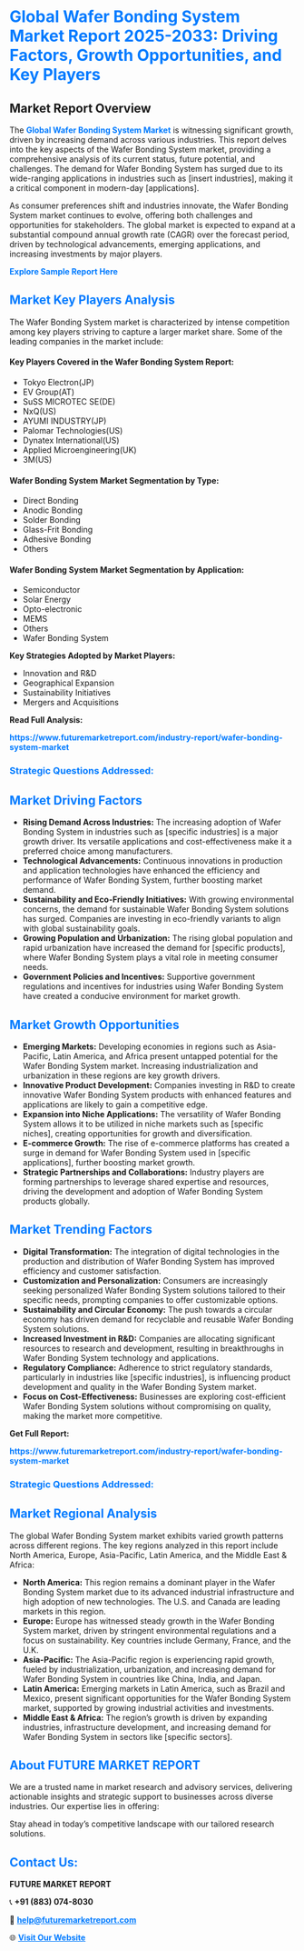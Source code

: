 <h1 style="color: #007BFF;">Global Wafer Bonding System Market Report 2025-2033: Driving Factors, Growth Opportunities, and Key Players</h1>

<section id="overview">
<h2>Market Report Overview</h2>
<p>The <a href="https://www.futuremarketreport.com/industry-report/wafer-bonding-system-market" style="color: #007BFF; text-decoration: none;"><strong>Global Wafer Bonding System Market</strong></a> is witnessing significant growth, driven by increasing demand across various industries. This report delves into the key aspects of the Wafer Bonding System market, providing a comprehensive analysis of its current status, future potential, and challenges. The demand for Wafer Bonding System has surged due to its wide-ranging applications in industries such as [insert industries], making it a critical component in modern-day [applications].</p>
<p>As consumer preferences shift and industries innovate, the Wafer Bonding System market continues to evolve, offering both challenges and opportunities for stakeholders. The global market is expected to expand at a substantial compound annual growth rate (CAGR) over the forecast period, driven by technological advancements, emerging applications, and increasing investments by major players.</p>
</section>

<section id="overview">
<p><a href="https://www.futuremarketreport.com/request-sample/reportId=116510" style="color: #007BFF; text-decoration: none;"><strong>Explore Sample Report Here</strong></a></p>
</section>

<section id="key-players">
<h2 style="color: #007BFF;">Market Key Players Analysis</h2>
<p>The Wafer Bonding System market is characterized by intense competition among key players striving to capture a larger market share. Some of the leading companies in the market include:</p>
<h4>Key Players Covered in the Wafer Bonding System Report:</h4>
<ul><li>Tokyo Electron(JP)</li><li>EV Group(AT)</li><li>SuSS MICROTEC SE(DE)</li><li>NxQ(US)</li><li>AYUMI INDUSTRY(JP)</li><li>Palomar Technologies(US)</li><li>Dynatex International(US)</li><li>Applied Microengineering(UK)</li><li>3M(US)</li></ul>
<h4>Wafer Bonding System Market Segmentation by Type:</h4>
<ul><li>Direct Bonding</li><li>Anodic Bonding</li><li>Solder Bonding</li><li>Glass-Frit Bonding</li><li>Adhesive Bonding</li><li>Others</li></ul>

<h4>Wafer Bonding System Market Segmentation by Application:</h4>
<ul><li>Semiconductor</li><li>Solar Energy</li><li>Opto-electronic</li><li>MEMS</li><li>Others</li><li>Wafer Bonding System</li></ul>
<p><strong>Key Strategies Adopted by Market Players:</strong></p>
<ul>
<li>Innovation and R&D</li>
<li>Geographical Expansion</li>
<li>Sustainability Initiatives</li>
<li>Mergers and Acquisitions</li>
</ul>
</section>

<section>
<p><strong>Read Full Analysis: </strong></p><a href="https://www.futuremarketreport.com/industry-report/wafer-bonding-system-market" style="color: #007BFF; text-decoration: none;"><strong>https://www.futuremarketreport.com/industry-report/wafer-bonding-system-market</strong></a>
<h3 style="color: #007BFF;">Strategic Questions Addressed:</h3>
</section>

<section id="driving-factors">
<h2 style="color: #007BFF;">Market Driving Factors</h2>
<ul>
<li><strong>Rising Demand Across Industries:</strong> The increasing adoption of Wafer Bonding System in industries such as [specific industries] is a major growth driver. Its versatile applications and cost-effectiveness make it a preferred choice among manufacturers.</li>
<li><strong>Technological Advancements:</strong> Continuous innovations in production and application technologies have enhanced the efficiency and performance of Wafer Bonding System, further boosting market demand.</li>
<li><strong>Sustainability and Eco-Friendly Initiatives:</strong> With growing environmental concerns, the demand for sustainable Wafer Bonding System solutions has surged. Companies are investing in eco-friendly variants to align with global sustainability goals.</li>
<li><strong>Growing Population and Urbanization:</strong> The rising global population and rapid urbanization have increased the demand for [specific products], where Wafer Bonding System plays a vital role in meeting consumer needs.</li>
<li><strong>Government Policies and Incentives:</strong> Supportive government regulations and incentives for industries using Wafer Bonding System have created a conducive environment for market growth.</li>
</ul>
</section>

<section id="growth-opportunities">
<h2 style="color: #007BFF;">Market Growth Opportunities</h2>
<ul>
<li><strong>Emerging Markets:</strong> Developing economies in regions such as Asia-Pacific, Latin America, and Africa present untapped potential for the Wafer Bonding System market. Increasing industrialization and urbanization in these regions are key growth drivers.</li>
<li><strong>Innovative Product Development:</strong> Companies investing in R&D to create innovative Wafer Bonding System products with enhanced features and applications are likely to gain a competitive edge.</li>
<li><strong>Expansion into Niche Applications:</strong> The versatility of Wafer Bonding System allows it to be utilized in niche markets such as [specific niches], creating opportunities for growth and diversification.</li>
<li><strong>E-commerce Growth:</strong> The rise of e-commerce platforms has created a surge in demand for Wafer Bonding System used in [specific applications], further boosting market growth.</li>
<li><strong>Strategic Partnerships and Collaborations:</strong> Industry players are forming partnerships to leverage shared expertise and resources, driving the development and adoption of Wafer Bonding System products globally.</li>
</ul>
</section>

<section id="trending-factors">
<h2 style="color: #007BFF;">Market Trending Factors</h2>
<ul>
<li><strong>Digital Transformation:</strong> The integration of digital technologies in the production and distribution of Wafer Bonding System has improved efficiency and customer satisfaction.</li>
<li><strong>Customization and Personalization:</strong> Consumers are increasingly seeking personalized Wafer Bonding System solutions tailored to their specific needs, prompting companies to offer customizable options.</li>
<li><strong>Sustainability and Circular Economy:</strong> The push towards a circular economy has driven demand for recyclable and reusable Wafer Bonding System solutions.</li>
<li><strong>Increased Investment in R&D:</strong> Companies are allocating significant resources to research and development, resulting in breakthroughs in Wafer Bonding System technology and applications.</li>
<li><strong>Regulatory Compliance:</strong> Adherence to strict regulatory standards, particularly in industries like [specific industries], is influencing product development and quality in the Wafer Bonding System market.</li>
<li><strong>Focus on Cost-Effectiveness:</strong> Businesses are exploring cost-efficient Wafer Bonding System solutions without compromising on quality, making the market more competitive.</li>
</ul>
</section>

<section>
<p><strong>Get Full Report: </strong></p><a href="https://www.futuremarketreport.com/industry-report/wafer-bonding-system-market" style="color: #007BFF; text-decoration: none;"><strong>https://www.futuremarketreport.com/industry-report/wafer-bonding-system-market</strong></a>
<h3 style="color: #007BFF;">Strategic Questions Addressed:</h3>
</section>


<section id="regional-analysis">
<h2 style="color: #007BFF;">Market Regional Analysis</h2>
<p>The global Wafer Bonding System market exhibits varied growth patterns across different regions. The key regions analyzed in this report include North America, Europe, Asia-Pacific, Latin America, and the Middle East & Africa:</p>
<ul>
<li><strong>North America:</strong> This region remains a dominant player in the Wafer Bonding System market due to its advanced industrial infrastructure and high adoption of new technologies. The U.S. and Canada are leading markets in this region.</li>
<li><strong>Europe:</strong> Europe has witnessed steady growth in the Wafer Bonding System market, driven by stringent environmental regulations and a focus on sustainability. Key countries include Germany, France, and the U.K.</li>
<li><strong>Asia-Pacific:</strong> The Asia-Pacific region is experiencing rapid growth, fueled by industrialization, urbanization, and increasing demand for Wafer Bonding System in countries like China, India, and Japan.</li>
<li><strong>Latin America:</strong> Emerging markets in Latin America, such as Brazil and Mexico, present significant opportunities for the Wafer Bonding System market, supported by growing industrial activities and investments.</li>
<li><strong>Middle East & Africa:</strong> The region’s growth is driven by expanding industries, infrastructure development, and increasing demand for Wafer Bonding System in sectors like [specific sectors].</li>
</ul>
</section>

<footer>
<h2 style="color: #007BFF;">About FUTURE MARKET REPORT</h2>
<p>We are a trusted name in market research and advisory services, delivering actionable insights and strategic support to businesses across diverse industries. Our expertise lies in offering:</p>

<p>Stay ahead in today’s competitive landscape with our tailored research solutions.</p>

<h2 style="color: #007BFF;">Contact Us:</h2>
<p><strong>FUTURE MARKET REPORT</strong></p>
<p>📞 <strong>+91 (883) 074-8030</strong></p>
<p>📧 <strong><a href="mailto:help@futuremarketreport.com" style="color: #007BFF;">help@futuremarketreport.com</a></strong></p>
<p>🌐 <strong><a href="https://www.futuremarketreport.com/" style="color: #007BFF;">Visit Our Website</a></strong></p>
</footer>